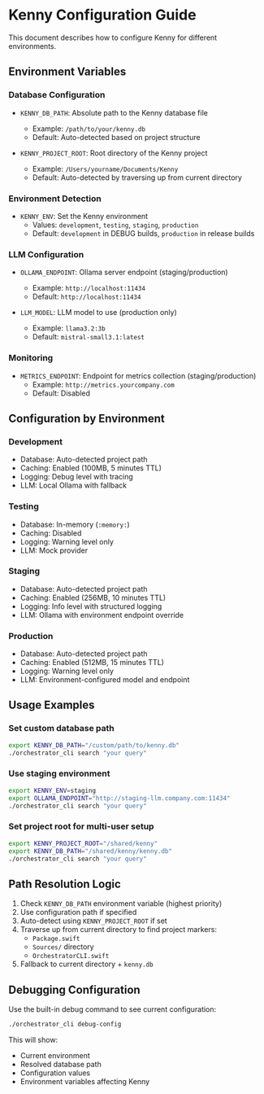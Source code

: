# Kenny Configuration Guide

This document describes how to configure Kenny for different environments.

## Environment Variables

### Database Configuration

- `KENNY_DB_PATH`: Absolute path to the Kenny database file
  - Example: `/path/to/your/kenny.db`
  - Default: Auto-detected based on project structure

- `KENNY_PROJECT_ROOT`: Root directory of the Kenny project
  - Example: `/Users/yourname/Documents/Kenny`
  - Default: Auto-detected by traversing up from current directory

### Environment Detection

- `KENNY_ENV`: Set the Kenny environment
  - Values: `development`, `testing`, `staging`, `production`
  - Default: `development` in DEBUG builds, `production` in release builds

### LLM Configuration

- `OLLAMA_ENDPOINT`: Ollama server endpoint (staging/production)
  - Example: `http://localhost:11434`
  - Default: `http://localhost:11434`

- `LLM_MODEL`: LLM model to use (production only)
  - Example: `llama3.2:3b`
  - Default: `mistral-small3.1:latest`

### Monitoring

- `METRICS_ENDPOINT`: Endpoint for metrics collection (staging/production)
  - Example: `http://metrics.yourcompany.com`
  - Default: Disabled

## Configuration by Environment

### Development
- Database: Auto-detected project path
- Caching: Enabled (100MB, 5 minutes TTL)
- Logging: Debug level with tracing
- LLM: Local Ollama with fallback

### Testing
- Database: In-memory (`:memory:`)
- Caching: Disabled
- Logging: Warning level only
- LLM: Mock provider

### Staging
- Database: Auto-detected project path
- Caching: Enabled (256MB, 10 minutes TTL)
- Logging: Info level with structured logging
- LLM: Ollama with environment endpoint override

### Production
- Database: Auto-detected project path
- Caching: Enabled (512MB, 15 minutes TTL)
- Logging: Warning level only
- LLM: Environment-configured model and endpoint

## Usage Examples

### Set custom database path
```bash
export KENNY_DB_PATH="/custom/path/to/kenny.db"
./orchestrator_cli search "your query"
```

### Use staging environment
```bash
export KENNY_ENV=staging
export OLLAMA_ENDPOINT="http://staging-llm.company.com:11434"
./orchestrator_cli search "your query"
```

### Set project root for multi-user setup
```bash
export KENNY_PROJECT_ROOT="/shared/kenny"
export KENNY_DB_PATH="/shared/kenny/kenny.db"
./orchestrator_cli search "your query"
```

## Path Resolution Logic

1. Check `KENNY_DB_PATH` environment variable (highest priority)
2. Use configuration path if specified
3. Auto-detect using `KENNY_PROJECT_ROOT` if set
4. Traverse up from current directory to find project markers:
   - `Package.swift`
   - `Sources/` directory
   - `OrchestratorCLI.swift`
5. Fallback to current directory + `kenny.db`

## Debugging Configuration

Use the built-in debug command to see current configuration:

```bash
./orchestrator_cli debug-config
```

This will show:
- Current environment
- Resolved database path
- Configuration values
- Environment variables affecting Kenny